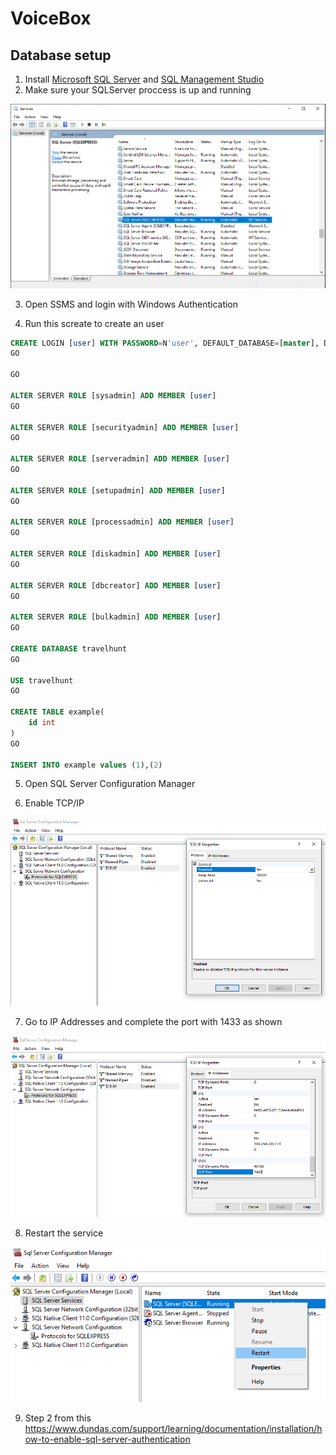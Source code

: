 # VoiceBox

## Database setup

1. Install 
[Microsoft SQL Server](https://www.microsoft.com/en-us/sql-server/sql-server-downloads "Microsoft SQL Server") 
and [SQL Management Studio](https://docs.microsoft.com/en-us/sql/ssms/download-sql-server-management-studio-ssms?view=sql-server-ver15 "SSMS")
2. Make sure your SQLServer proccess is up and running

![picture](doc/services.PNG)

3. Open SSMS and login with Windows Authentication

4. Run this screate to create an user
```SQL
CREATE LOGIN [user] WITH PASSWORD=N'user', DEFAULT_DATABASE=[master], DEFAULT_LANGUAGE=[us_english], CHECK_EXPIRATION=OFF, CHECK_POLICY=OFF
GO

GO

ALTER SERVER ROLE [sysadmin] ADD MEMBER [user]
GO

ALTER SERVER ROLE [securityadmin] ADD MEMBER [user]
GO

ALTER SERVER ROLE [serveradmin] ADD MEMBER [user]
GO

ALTER SERVER ROLE [setupadmin] ADD MEMBER [user]
GO

ALTER SERVER ROLE [processadmin] ADD MEMBER [user]
GO

ALTER SERVER ROLE [diskadmin] ADD MEMBER [user]
GO

ALTER SERVER ROLE [dbcreator] ADD MEMBER [user]
GO

ALTER SERVER ROLE [bulkadmin] ADD MEMBER [user]
GO

CREATE DATABASE travelhunt
GO

USE travelhunt
GO

CREATE TABLE example(
    id int
)
GO

INSERT INTO example values (1),(2)
```

5. Open SQL Server Configuration Manager

6. Enable TCP/IP

![picture](doc/tcp-enable.PNG)

7. Go to IP Addresses and complete the port with 1433 as shown

![picture](doc/tcp-port.PNG)

8. Restart the service

![picture](doc/service-restart.PNG)

9. Step 2 from this https://www.dundas.com/support/learning/documentation/installation/how-to-enable-sql-server-authentication